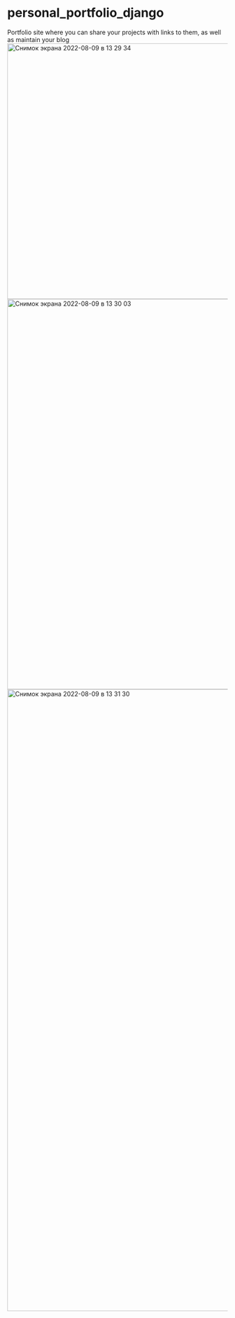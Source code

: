 # personal_portfolio_django
Portfolio site where you can share your projects with links to them, as well as maintain your blog
<br>
<img width="585" alt="Снимок экрана 2022-08-09 в 13 29 34" src="https://user-images.githubusercontent.com/70816286/183626955-d4814f06-09a7-4eeb-8357-1e1491dc12c7.png">
<br>
<img width="893" alt="Снимок экрана 2022-08-09 в 13 30 03" src="https://user-images.githubusercontent.com/70816286/183627035-0f7037f4-fb74-40cd-8653-eb35e84695fe.png">
<br>
<img width="1423" alt="Снимок экрана 2022-08-09 в 13 31 30" src="https://user-images.githubusercontent.com/70816286/183627282-8ce62c4a-3df3-481a-8a5c-37ce4bdaac3c.png">
